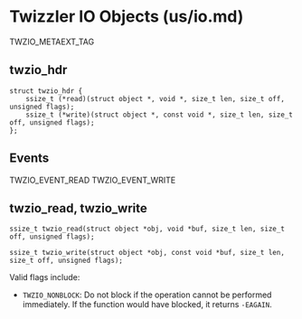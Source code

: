 Twizzler IO Objects (us/io.md)
===================

TWZIO_METAEXT_TAG

## twzio_hdr

``` {.c}
struct twzio_hdr {
	ssize_t (*read)(struct object *, void *, size_t len, size_t off, unsigned flags);
	ssize_t (*write)(struct object *, const void *, size_t len, size_t off, unsigned flags);
};
```

## Events

TWZIO_EVENT_READ
TWZIO_EVENT_WRITE

## twzio_read, twzio_write

``` {.c}
ssize_t twzio_read(struct object *obj, void *buf, size_t len, size_t off, unsigned flags);
```

``` {.c}
ssize_t twzio_write(struct object *obj, const void *buf, size_t len, size_t off, unsigned flags);
```

Valid flags include:

* `TWZIO_NONBLOCK`: Do not block if the operation cannot be performed immediately. If the function
  would have blocked, it returns `-EAGAIN`.

